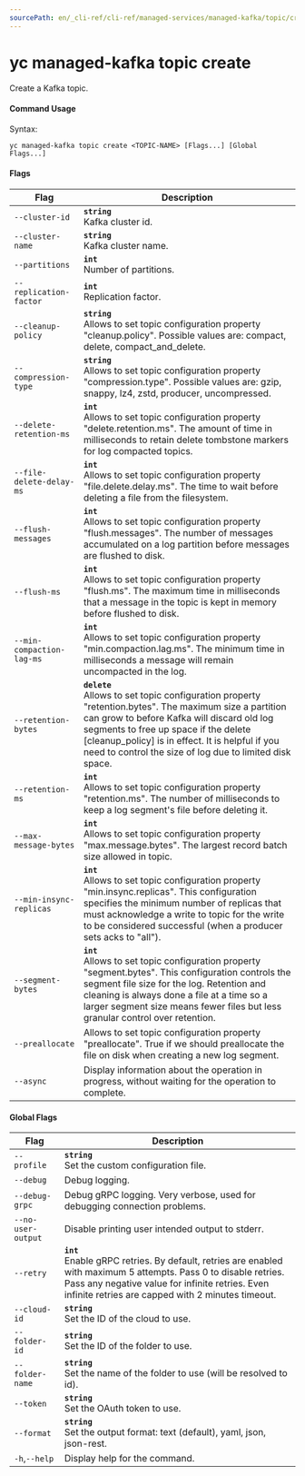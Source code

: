 ```yaml
---
sourcePath: en/_cli-ref/cli-ref/managed-services/managed-kafka/topic/create.md
---
```

# yc managed-kafka topic create

Create a Kafka topic.

#### Command Usage

Syntax: 

`yc managed-kafka topic create <TOPIC-NAME> [Flags...] [Global Flags...]`

#### Flags

| Flag | Description |
|----|----|
|`--cluster-id`|<b>`string`</b><br/>Kafka cluster id.|
|`--cluster-name`|<b>`string`</b><br/>Kafka cluster name.|
|`--partitions`|<b>`int`</b><br/>Number of partitions.|
|`--replication-factor`|<b>`int`</b><br/>Replication factor.|
|`--cleanup-policy`|<b>`string`</b><br/>Allows to set topic configuration property "cleanup.policy". Possible values are: compact, delete, compact_and_delete.|
|`--compression-type`|<b>`string`</b><br/>Allows to set topic configuration property "compression.type". Possible values are: gzip, snappy, lz4, zstd, producer, uncompressed.|
|`--delete-retention-ms`|<b>`int`</b><br/>Allows to set topic configuration property "delete.retention.ms". The amount of time in milliseconds to retain delete tombstone markers for log compacted topics.|
|`--file-delete-delay-ms`|<b>`int`</b><br/>Allows to set topic configuration property "file.delete.delay.ms". The time to wait before deleting a file from the filesystem.|
|`--flush-messages`|<b>`int`</b><br/>Allows to set topic configuration property "flush.messages". The number of messages accumulated on a log partition before messages are flushed to disk.|
|`--flush-ms`|<b>`int`</b><br/>Allows to set topic configuration property "flush.ms". The maximum time in milliseconds that a message in the topic is kept in memory before flushed to disk.|
|`--min-compaction-lag-ms`|<b>`int`</b><br/>Allows to set topic configuration property "min.compaction.lag.ms". The minimum time in milliseconds a message will remain uncompacted in the log.|
|`--retention-bytes`|<b>`delete`</b><br/>Allows to set topic configuration property "retention.bytes". The maximum size a partition can grow to before Kafka will discard old log segments to free up space if the delete [cleanup_policy] is in effect. It is helpful if you need to control the size of log due to limited disk space.|
|`--retention-ms`|<b>`int`</b><br/>Allows to set topic configuration property "retention.ms". The number of milliseconds to keep a log segment's file before deleting it.|
|`--max-message-bytes`|<b>`int`</b><br/>Allows to set topic configuration property "max.message.bytes". The largest record batch size allowed in topic.|
|`--min-insync-replicas`|<b>`int`</b><br/>Allows to set topic configuration property "min.insync.replicas". This configuration specifies the minimum number of replicas that must acknowledge a write to topic for the write to be considered successful (when a producer sets acks to "all").|
|`--segment-bytes`|<b>`int`</b><br/>Allows to set topic configuration property "segment.bytes". This configuration controls the segment file size for the log. Retention and cleaning is always done a file at a time so a larger segment size means fewer files but less granular control over retention.|
|`--preallocate`|Allows to set topic configuration property "preallocate". True if we should preallocate the file on disk when creating a new log segment.|
|`--async`|Display information about the operation in progress, without waiting for the operation to complete.|

#### Global Flags

| Flag | Description |
|----|----|
|`--profile`|<b>`string`</b><br/>Set the custom configuration file.|
|`--debug`|Debug logging.|
|`--debug-grpc`|Debug gRPC logging. Very verbose, used for debugging connection problems.|
|`--no-user-output`|Disable printing user intended output to stderr.|
|`--retry`|<b>`int`</b><br/>Enable gRPC retries. By default, retries are enabled with maximum 5 attempts. Pass 0 to disable retries. Pass any negative value for infinite retries. Even infinite retries are capped with 2 minutes timeout.|
|`--cloud-id`|<b>`string`</b><br/>Set the ID of the cloud to use.|
|`--folder-id`|<b>`string`</b><br/>Set the ID of the folder to use.|
|`--folder-name`|<b>`string`</b><br/>Set the name of the folder to use (will be resolved to id).|
|`--token`|<b>`string`</b><br/>Set the OAuth token to use.|
|`--format`|<b>`string`</b><br/>Set the output format: text (default), yaml, json, json-rest.|
|`-h`,`--help`|Display help for the command.|

